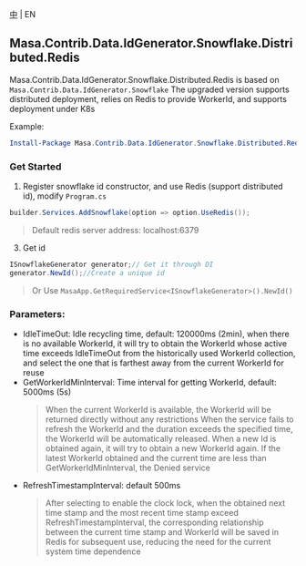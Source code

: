 [中](README.zh-CN.md) | EN

## Masa.Contrib.Data.IdGenerator.Snowflake.Distributed.Redis

Masa.Contrib.Data.IdGenerator.Snowflake.Distributed.Redis is based on `Masa.Contrib.Data.IdGenerator.Snowflake`
The upgraded version supports distributed deployment, relies on Redis to provide WorkerId, and supports deployment under K8s

Example:

``` powershell
Install-Package Masa.Contrib.Data.IdGenerator.Snowflake.Distributed.Redis
```

### Get Started

1. Register snowflake id constructor, and use Redis (support distributed id), modify `Program.cs`

``` C#
builder.Services.AddSnowflake(option => option.UseRedis());
```

> Default redis server address: localhost:6379

3. Get id

``` C#
ISnowflakeGenerator generator;// Get it through DI
generator.NewId();//Create a unique id
```

> Or Use `MasaApp.GetRequiredService<ISnowflakeGenerator>().NewId()`

### Parameters:

* IdleTimeOut: Idle recycling time, default: 120000ms (2min), when there is no available WorkerId, it will try to obtain the WorkerId whose active time exceeds IdleTimeOut from the historically used WorkerId collection, and select the one that is farthest away from the current WorkerId for reuse
* GetWorkerIdMinInterval: Time interval for getting WorkerId, default: 5000ms (5s)
  > When the current WorkerId is available, the WorkerId will be returned directly without any restrictions
  > When the service fails to refresh the WorkerId and the duration exceeds the specified time, the WorkerId will be automatically released. When a new Id is obtained again, it will try to obtain a new WorkerId again. If the latest WorkerId obtained and the current time are less than GetWorkerIdMinInterval, the Denied service
* RefreshTimestampInterval: default 500ms
  > After selecting to enable the clock lock, when the obtained next time stamp and the most recent time stamp exceed RefreshTimestampInterval, the corresponding relationship between the current time stamp and WorkerId will be saved in Redis for subsequent use, reducing the need for the current system time dependence